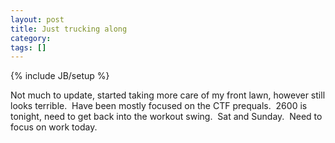 ```yaml
---
layout: post
title: Just trucking along
category: 
tags: []
---
```

{% include JB/setup %}

Not much to update, started taking more care of my front lawn, however still looks terrible.  Have been mostly focused on the CTF prequals.  2600 is tonight, need to get back into the workout swing.  Sat and Sunday.  Need to focus on work today.
